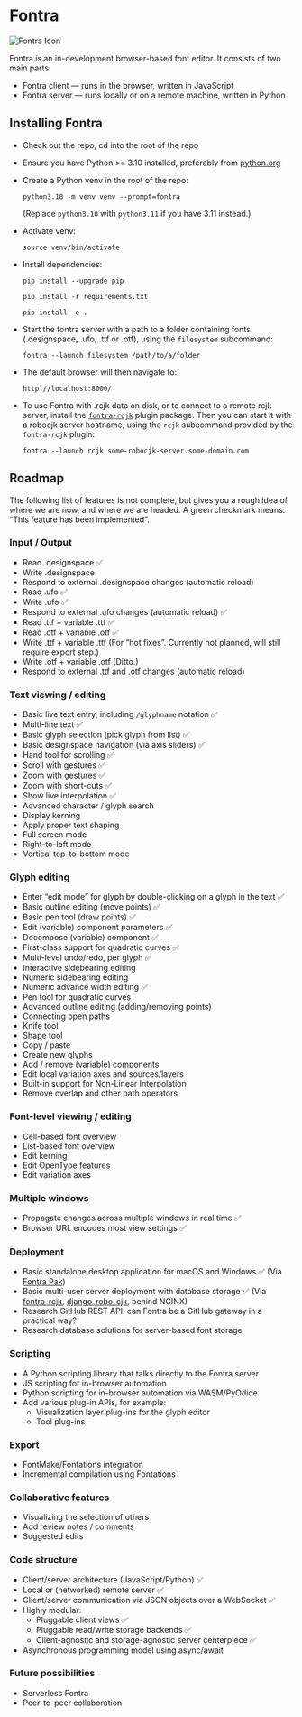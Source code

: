 # Fontra

![Fontra Icon](https://github.com/BlackFoundryCom/fontra/blob/main/fontra-icon.svg?raw=true)

Fontra is an in-development browser-based font editor. It consists of two main parts:

- Fontra client — runs in the browser, written in JavaScript
- Fontra server — runs locally or on a remote machine, written in Python

## Installing Fontra

- Check out the repo, cd into the root of the repo

- Ensure you have Python >= 3.10 installed, preferably from [python.org](https://www.python.org/downloads/)

- Create a Python venv in the root of the repo:

    `python3.10 -m venv venv --prompt=fontra`

    (Replace `python3.10` with `python3.11` if you have 3.11 instead.)

- Activate venv:

    `source venv/bin/activate`

- Install dependencies:

    `pip install --upgrade pip`

    `pip install -r requirements.txt`

    `pip install -e .`

- Start the fontra server with a path to a folder containing fonts (.designspace, .ufo, .ttf or .otf), using the `filesystem` subcommand:

    `fontra --launch filesystem /path/to/a/folder`

- The default browser will then navigate to:

    `http://localhost:8000/`

- To use Fontra with .rcjk data on disk, or to connect to a remote rcjk server, install the [`fontra-rcjk`](https://github.com/BlackFoundryCom/fontra-rcjk) plugin package. Then you can start it with a robocjk server hostname, using the `rcjk` subcommand provided by the `fontra-rcjk` plugin:

    `fontra --launch rcjk some-robocjk-server.some-domain.com`

## Roadmap

The following list of features is not complete, but gives you a rough idea of where we are now, and where we are headed. A green checkmark means: “This feature has been implemented”.

### Input / Output

- Read .designspace ✅
- Write .designspace
- Respond to external .designspace changes (automatic reload)
- Read .ufo ✅
- Write .ufo ✅
- Respond to external .ufo changes (automatic reload) ✅
- Read .ttf + variable .ttf ✅
- Read .otf + variable .otf ✅
- Write .ttf + variable .ttf (For “hot fixes”. Currently not planned, will still require export step.)
- Write .otf + variable .otf (Ditto.)
- Respond to external .ttf and .otf changes (automatic reload)

### Text viewing / editing

- Basic live text entry, including `/glyphname` notation ✅
- Multi-line text ✅
- Basic glyph selection (pick glyph from list) ✅
- Basic designspace navigation (via axis sliders) ✅
- Hand tool for scrolling ✅
- Scroll with gestures ✅
- Zoom with gestures ✅
- Zoom with short-cuts ✅
- Show live interpolation ✅
- Advanced character / glyph search
- Display kerning
- Apply proper text shaping
- Full screen mode
- Right-to-left mode
- Vertical top-to-bottom mode

### Glyph editing

- Enter “edit mode” for glyph by double-clicking on a glyph in the text ✅
- Basic outline editing (move points) ✅
- Basic pen tool (draw points) ✅
- Edit (variable) component parameters ✅
- Decompose (variable) component ✅
- First-class support for quadratic curves ✅
- Multi-level undo/redo, per glyph ✅
- Interactive sidebearing editing
- Numeric sidebearing editing
- Numeric advance width editing ✅
- Pen tool for quadratic curves
- Advanced outline editing (adding/removing points)
- Connecting open paths
- Knife tool
- Shape tool
- Copy / paste
- Create new glyphs
- Add / remove (variable) components
- Edit local variation axes and sources/layers
- Built-in support for Non-Linear Interpolation
- Remove overlap and other path operators

### Font-level viewing / editing

- Cell-based font overview
- List-based font overview
- Edit kerning
- Edit OpenType features
- Edit variation axes

### Multiple windows

- Propagate changes across multiple windows in real time ✅
- Browser URL encodes most view settings ✅

### Deployment

- Basic standalone desktop application for macOS and Windows ✅ (Via [Fontra Pak](https://github.com/BlackFoundryCom/fontra-pak))
- Basic multi-user server deployment with database storage ✅ (Via [fontra-rcjk](https://github.com/BlackFoundryCom/fontra-rcjk), [django-robo-cjk](https://github.com/BlackFoundryCom/django-robo-cjk), behind NGINX)
- Research GitHub REST API: can Fontra be a GitHub gateway in a practical way?
- Research database solutions for server-based font storage

### Scripting

- A Python scripting library that talks directly to the Fontra server
- JS scripting for in-browser automation
- Python scripting for in-browser automation via WASM/PyOdide
- Add various plug-in APIs, for example:
  - Visualization layer plug-ins for the glyph editor
  - Tool plug-ins

### Export

- FontMake/Fontations integration
- Incremental compilation using Fontations

### Collaborative features

- Visualizing the selection of others
- Add review notes / comments
- Suggested edits

### Code structure

- Client/server architecture (JavaScript/Python) ✅
- Local or (networked) remote server ✅
- Client/server communication via JSON objects over a WebSocket ✅
- Highly modular:
  - Pluggable client views ✅
  - Pluggable read/write storage backends ✅
  - Client-agnostic and storage-agnostic server centerpiece ✅
- Asynchronous programming model using async/await

### Future possibilities

- Serverless Fontra
- Peer-to-peer collaboration
